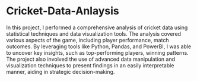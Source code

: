 # Cricket-Data-Anlaysis

In this project, I performed a comprehensive analysis of cricket data using statistical techniques and data visualization tools. The analysis covered various aspects of the game, including player performance, match outcomes. By leveraging tools like Python, Pandas, and PowerBI, I was able to uncover key insights, such as top-performing players, winning patterns. The project also involved the use of advanced data manipulation and visualization techniques to present findings in an easily interpretable manner, aiding in strategic decision-making.
